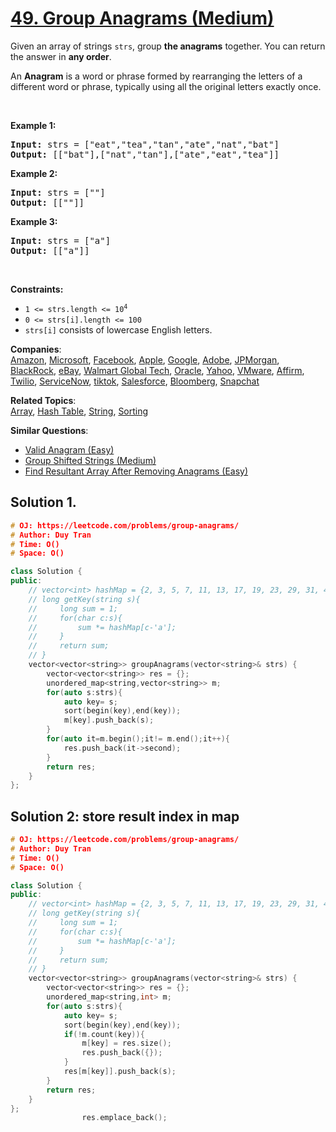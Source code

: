 # [49. Group Anagrams (Medium)](https://leetcode.com/problems/group-anagrams/)

<p>Given an array of strings <code>strs</code>, group <strong>the anagrams</strong> together. You can return the answer in <strong>any order</strong>.</p>

<p>An <strong>Anagram</strong> is a word or phrase formed by rearranging the letters of a different word or phrase, typically using all the original letters exactly once.</p>

<p>&nbsp;</p>
<p><strong>Example 1:</strong></p>
<pre><strong>Input:</strong> strs = ["eat","tea","tan","ate","nat","bat"]
<strong>Output:</strong> [["bat"],["nat","tan"],["ate","eat","tea"]]
</pre><p><strong>Example 2:</strong></p>
<pre><strong>Input:</strong> strs = [""]
<strong>Output:</strong> [[""]]
</pre><p><strong>Example 3:</strong></p>
<pre><strong>Input:</strong> strs = ["a"]
<strong>Output:</strong> [["a"]]
</pre>
<p>&nbsp;</p>
<p><strong>Constraints:</strong></p>

<ul>
	<li><code>1 &lt;= strs.length &lt;= 10<sup>4</sup></code></li>
	<li><code>0 &lt;= strs[i].length &lt;= 100</code></li>
	<li><code>strs[i]</code> consists of lowercase English letters.</li>
</ul>


**Companies**:  
[Amazon](https://leetcode.com/company/amazon), [Microsoft](https://leetcode.com/company/microsoft), [Facebook](https://leetcode.com/company/facebook), [Apple](https://leetcode.com/company/apple), [Google](https://leetcode.com/company/google), [Adobe](https://leetcode.com/company/adobe), [JPMorgan](https://leetcode.com/company/jpmorgan), [BlackRock](https://leetcode.com/company/blackrock), [eBay](https://leetcode.com/company/ebay), [Walmart Global Tech](https://leetcode.com/company/walmart-labs), [Oracle](https://leetcode.com/company/oracle), [Yahoo](https://leetcode.com/company/yahoo), [VMware](https://leetcode.com/company/vmware), [Affirm](https://leetcode.com/company/affirm), [Twilio](https://leetcode.com/company/twilio), [ServiceNow](https://leetcode.com/company/servicenow), [tiktok](https://leetcode.com/company/tiktok), [Salesforce](https://leetcode.com/company/salesforce), [Bloomberg](https://leetcode.com/company/bloomberg), [Snapchat](https://leetcode.com/company/snapchat)

**Related Topics**:  
[Array](https://leetcode.com/tag/array/), [Hash Table](https://leetcode.com/tag/hash-table/), [String](https://leetcode.com/tag/string/), [Sorting](https://leetcode.com/tag/sorting/)

**Similar Questions**:
* [Valid Anagram (Easy)](https://leetcode.com/problems/valid-anagram/)
* [Group Shifted Strings (Medium)](https://leetcode.com/problems/group-shifted-strings/)
* [Find Resultant Array After Removing Anagrams (Easy)](https://leetcode.com/problems/find-resultant-array-after-removing-anagrams/)

## Solution 1.

```cpp
# OJ: https://leetcode.com/problems/group-anagrams/
# Author: Duy Tran
# Time: O()
# Space: O()

class Solution {
public:
    // vector<int> hashMap = {2, 3, 5, 7, 11, 13, 17, 19, 23, 29, 31, 41, 43, 47, 53, 59, 61, 67, 71, 73, 79, 83, 89, 97, 101, 103};
    // long getKey(string s){
    //     long sum = 1;
    //     for(char c:s){
    //         sum *= hashMap[c-'a'];
    //     }
    //     return sum;
    // }
    vector<vector<string>> groupAnagrams(vector<string>& strs) {
        vector<vector<string>> res = {};
        unordered_map<string,vector<string>> m;
        for(auto s:strs){
            auto key= s;
            sort(begin(key),end(key));
            m[key].push_back(s);
        }
        for(auto it=m.begin();it!= m.end();it++){
            res.push_back(it->second);
        }
        return res;
    }
};
```

## Solution 2: store result index in map

``` cpp
# OJ: https://leetcode.com/problems/group-anagrams/
# Author: Duy Tran
# Time: O()
# Space: O()

class Solution {
public:
    // vector<int> hashMap = {2, 3, 5, 7, 11, 13, 17, 19, 23, 29, 31, 41, 43, 47, 53, 59, 61, 67, 71, 73, 79, 83, 89, 97, 101, 103};
    // long getKey(string s){
    //     long sum = 1;
    //     for(char c:s){
    //         sum *= hashMap[c-'a'];
    //     }
    //     return sum;
    // }
    vector<vector<string>> groupAnagrams(vector<string>& strs) {
        vector<vector<string>> res = {};
        unordered_map<string,int> m;
        for(auto s:strs){
            auto key= s;
            sort(begin(key),end(key));
            if(!m.count(key)){
                m[key] = res.size();
                res.push_back({});
            }
            res[m[key]].push_back(s);
        }
        return res;
    }
};
                res.emplace_back();

```